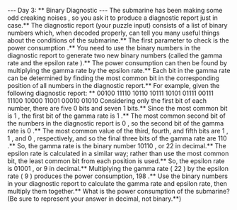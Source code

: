 --- Day 3: ** Binary Diagnostic ---
The submarine has been making some
odd creaking noises
, so you ask it to produce a diagnostic report just in case.**
The diagnostic report (your puzzle input) consists of a list of binary numbers which, when decoded properly, can tell you many useful things about the conditions of the submarine.** The first parameter to check is the
power consumption
.**
You need to use the binary numbers in the diagnostic report to generate two new binary numbers (called the
gamma rate
and the
epsilon rate
).** The power consumption can then be found by multiplying the gamma rate by the epsilon rate.**
Each bit in the gamma rate can be determined by finding the
most common bit in the corresponding position
of all numbers in the diagnostic report.** For example, given the following diagnostic report: **
00100
11110
10110
10111
10101
01111
00111
11100
10000
11001
00010
01010
Considering only the first bit of each number, there are five
0
bits and seven
1
bits.** Since the most common bit is
1
, the first bit of the gamma rate is
1
.**
The most common second bit of the numbers in the diagnostic report is
0
, so the second bit of the gamma rate is
0
.**
The most common value of the third, fourth, and fifth bits are
1
,
1
, and
0
, respectively, and so the final three bits of the gamma rate are
110
.**
So, the gamma rate is the binary number
10110
, or
22
in decimal.**
The epsilon rate is calculated in a similar way; rather than use the most common bit, the least common bit from each position is used.** So, the epsilon rate is
01001
, or
9
in decimal.** Multiplying the gamma rate (
22
) by the epsilon rate (
9
) produces the power consumption,
198
.**
Use the binary numbers in your diagnostic report to calculate the gamma rate and epsilon rate, then multiply them together.**
What is the power consumption of the submarine?
(Be sure to represent your answer in decimal, not binary.**)

